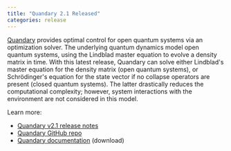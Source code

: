 ```yaml
---
title: "Quandary 2.1 Released"
categories: release
---
```


[Quandary](https://github.com/LLNL/quandary) provides optimal control for open quantum systems via an optimization solver. The underlying quantum dynamics model open quantum systems, using the Lindblad master equation to evolve a density matrix in time. With this latest release, Quandary can solve either Lindblad's master equation for the density matrix (open quantum systems), or Schrödinger's equation for the state vector if no collapse operators are present (closed quantum systems). The latter drastically reduces the computational complexity; however, system interactions with the environment are not considered in this model.

Learn more:

- [Quandary v2.1 release notes](https://github.com/LLNL/quandary/releases/tag/v2.1)
- [Quandary GitHub repo](https://github.com/LLNL/quandary)
- [Quandary documentation](https://github.com/LLNL/quandary/releases/download/v2.1/v2.1_user_guide.pdf) (download)
